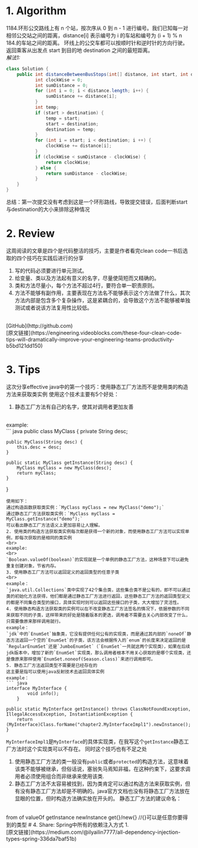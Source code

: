 # 1. Algorithm
1184.环形公交路线上有 n 个站，按次序从 0 到 n - 1 进行编号。我们已知每一对相邻公交站之间的距离，distance[i] 表示编号为 i 的车站和编号为 (i + 1) % n 184.的车站之间的距离。
环线上的公交车都可以按顺时针和逆时针的方向行驶。
返回乘客从出发点 start 到目的地 destination 之间的最短距离。<br>
*解法1:*
``` java
class Solution {
    public int distanceBetweenBusStops(int[] distance, int start, int destination) {
           int clockWise = 0;
           int sumDistance = 0;
           for (int i = 0; i < distance.length; i++) {
               sumDistance += distance[i];
           }
           int temp;
           if (start > destination) {
               temp = start;
               start = destination;
               destination = temp;
           }
           for (int i = start; i < destination; i ++) {
               clockWise += distance[i];
           }
           if (clockWise < sumDistance - clockWise) {
               return clockWise;
           } else {
               return sumDistance - clockWise;
           }            
    }
}
```
总结：第一次提交没有考虑到这是一个环形路线，导致提交错误，后面判断start与destination的大小来排除这种情况

# 2. Review
这周阅读的文章是四个是代码整洁的技巧，主要是作者看完clean code一书后选取的四个技巧在实践后进行的分享
1. 写的代码必须要进行单元测试。
2. 给变量、类以及方法起有意义的名字，尽量使简短而又精确的。
3. 类和方法尽量小，每个方法不超过4行，要符合单一职责原则。
4. 方法不能够有副作用，主要表现在方法名不能够表示这个方法做了什么，其次方法内部是包含多个复杂操作，这是紧耦合的，会导致这个方法不能够被单独测试或者说该方法复用性比较低。
<br>
[GitHub](http://github.com)
<br>
[原文链接](https://engineering.videoblocks.com/these-four-clean-code-tips-will-dramatically-improve-your-engineering-teams-productivity-b5bd121dd150)

# 3. Tips
这次分享effective java中的第一个技巧：使用静态工厂方法而不是使用类的构造方法来获取类实例
使用这个技术主要有5个好处：
1. 静态工厂方法有自己的名字，使其对调用者更加友善
<br>
example:
<br>
``` java
public class MyClass {
    private String desc;

    public MyClass(String desc) {
        this.desc = desc;
    }

    public static MyClass getInstance(String desc) {
        MyClass myClass = new MyClass(desc);
        return myClass;
    }
}
```
使用如下：
通过构造函数获取类实例：`MyClass myClass = new MyClass("demo");`
通过静态工厂方法获取类实例：`MyClass myClass = MyClass.getInstance("demo");`
可以看出静态工厂方法语义上更加容易让人理解。
2. 使用类的构造方法获取类实例每次都是获得一个新的对象，而使用静态工厂方法可以实现单例，即每次获取的是相同的类实例
<br>
example:
<br>
`Boolean.valueOf(boolean)`的实现就是一个单例的静态工厂方法，这种场景下可以避免重复创建对象，节省内存。
3. 使用静态工厂方法可以返回定义的返回类型的任意子类
<br>
example：
`java.util.Collections`类中实现了42个集合类，这些集合类不是公有的，即不可以通过类的初始化方法获得，他们都是通过静态工厂方法进行返回，这些静态工厂方法的返回类型定义的都是不同集合类型的接口，具体实现时则可以返回这些接口的子类，大大增加了灵活性。
4. 使用静态构造方法获取类的实例可以在不改变静态工厂方法签名的情况下，依据参数的不同来获取不同的子类，这样带来的好处是随着版本的更迭，调用者不需要去关心内部改变了什么，只需要像原来那样调用就行。
example：
`jdk`中的`EnumSet`抽象类，它没有提供任何公有的实现类，而是通过其内部的`noneOf`静态方法返回一个空的`EnumSet`的子类，该方法会根据传入的`enum`的长度来决定返回的是`RegularEnumSet`还是`JumboEnumSet`（`EnumSet`一共就这两个实现类），如果在后续jdk版本中，增加了新的`EnumSet`实现类，那么调用者根本不用关心获取的是哪个实现类，还是像原来那样使用`EnumSet.noneof(Season.class)`来进行调用即可。
5. 静态工厂方法返回类型不需要是已经存在的
这主要是指可以使用java反射技术去返回具体实例
example：
``` java
interface MyInterface {
        void info();
    }

public static MyInterface getInstance() throws ClassNotFoundException, IllegalAccessException, InstantiationException {
    return (MyInterface)Class.forName("chapter2.MyInterfaceImpl1").newInstance();
}
```
`MyInterfaceImpl1`是`MyInterface`的具体实现类，在我写这个`getInstance`静态工厂方法时这个实现类可以不存在。
同时这个技巧也有不足之处
1. 使用静态工厂方法的类一般没有`public`或者`protected`的构造方法，这意味着该类不能够被继承，但俗话说，塞翁失马焉知非福，在这种约束下，这要求调用者必须使用组合而非继承来使用该类.
2. 静态工厂方法不太容易被找到，因为类肯定可以通过构造方法来获取实例，但有没有静态工厂方法却是不明确的。java官方文档也没有将静态工厂方法放在显眼的位置，但时构造方法确实放在开头的。
静态工厂方法的建议命名：
<br>
from
of
valueOf
getInstance
newInstance
get{}/new{} //{}可以是任意你要得到的类型
# 4. Share:
Spring中所有的依赖注入方式
1.
<br>
[原文链接](https://medium.com/@ilyailin7777/all-dependency-injection-types-spring-336da7baf51b)
